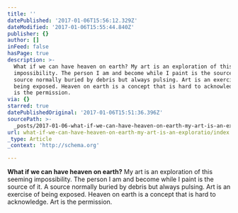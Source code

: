 ```yaml
---
title: ''
datePublished: '2017-01-06T15:56:12.329Z'
dateModified: '2017-01-06T15:55:44.840Z'
publisher: {}
author: []
inFeed: false
hasPage: true
description: >-
  What if we can have heaven on earth? My art is an exploration of this seeming
  impossibility. The person I am and become while I paint is the source of it. A
  source normally buried by debris but always pulsing. Art is an exercise of
  being exposed. Heaven on earth is a concept that is hard to acknowledge. Art
  is the permission.
via: {}
starred: true
datePublishedOriginal: '2017-01-06T15:51:36.396Z'
sourcePath: >-
  _posts/2017-01-06-what-if-we-can-have-heaven-on-earth-my-art-is-an-exploratio.md
url: what-if-we-can-have-heaven-on-earth-my-art-is-an-exploratio/index.html
_type: Article
_context: 'http://schema.org'

---
```

**What if we can have heaven on earth?** My art is an exploration of this seeming impossibility. The person I am and become while I paint is the source of it. A source normally buried by debris but always pulsing. Art is an exercise of being exposed. Heaven on earth is a concept that is hard to acknowledge. Art is the permission.